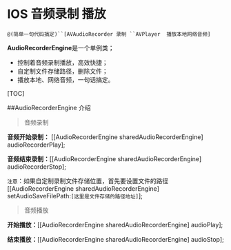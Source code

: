 
# IOS 音频录制 播放

`@(简单一句代码搞定)``[AVAudioRecorder 录制 ``AVPlayer  播放本地网络音频]`

**AudioRecorderEngine**是一个单例类；
- 控制着音频录制播放，高效快捷；
- 自定制文件存储路径，删除文件；
- 播放本地、网络音频，一句话搞定。



[TOC]

##AudioRecorderEngine 介绍

> 音频录制

**音频开始录制：** [[AudioRecorderEngine sharedAudioRecorderEngine] audioRecorderPlay];

**音频结束录制：**[[AudioRecorderEngine sharedAudioRecorderEngine] audioRecorderStop];

`注意`：如果自定制录制文件存储位置，首先要设置文件的路径 [[AudioRecorderEngine sharedAudioRecorderEngine] setAudioSaveFilePath:`[这里是文件存储的路径地址]`];

>音频播放

**开始播放：**[[AudioRecorderEngine sharedAudioRecorderEngine] audioPlay];

**结束播放：**[[AudioRecorderEngine sharedAudioRecorderEngine] audioStop];
